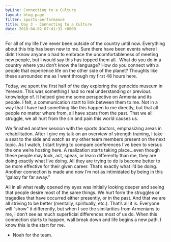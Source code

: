 ```yaml
---
byLine: Connecting to a Culture
layout: blog-page
filter: sports-performance
title: Day 3 - Connecting to a Culture
date: 2018-04-02 07:41:31 +0000
---
```

For all of my life I’ve never been outside of the country until now. Everything about this trip has been new to me. Sure there have been events where I didn’t know anyone o had to embrace the uncomfortableness of meeting new people, but I would say this has topped them all.  What do you do in a country where you don’t know the language? How do you connect with a people that experience life on the other side of the planet? Thoughts like these surrounded me as I went through my first 48 hours here. 

Today, we spent the first half of the day exploring the genocide museum in Yerevan. This was something I had no real understanding or previous knowledge of. It helped give me some perspective on Armenia and its people. I felt, a communication start to link between them to me. Not in a way that I have had something like this happen to me directly, but that all people no matter where from, all have scars from the past. That we all struggle, we all hurt from the sin and pain this world causes us.

We finished another session with the sports doctors, emphasizing areas in rehabilitation. After I give my talk on an overview of strength training, I take a seat to the side and watch as my other team members present on the next topic. As I watch, I start trying to compare conferences I’ve been to versus the one we’re hosting here. A realization starts taking place...even though these people may look, act, speak, or learn differently than me, they are doing exactly what I’ve doing. All they are trying to do is become better to be more effective for their given career. That’s exactly what I’d be doing. Another connection is made and now I’m not as intimidated by being in this “galaxy far far away.”

All in all what really opened my eyes was initially looking deeper and seeing that people desire most of the same things. We hurt form the struggles or tragedies that have occurred either presently, or in the past. And that we are all striving to be better (mentally, spiritually, etc.). That’s all it is. Everyone will “show” it differently, but when I see the similarities from Armenians to me, I don’t see as much superficial differences most of us do. When this connection starts to happen, wall break down and life begins a new path. I know this is the start for me. 

* Noah for the team.